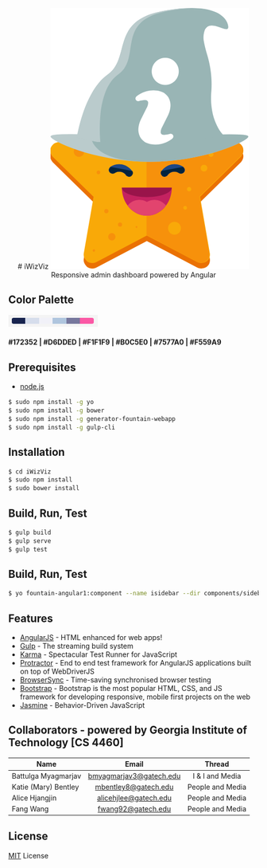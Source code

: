 
<p align="center" size="20px">
    # iWizViz
    <img src="src/img/logo.png?raw=true" alt="logo"/><br>
    Responsive admin dashboard powered by Angular
</p>

## Color Palette

![Alt text](./Colors.png?raw=true "color palette")
#### \#172352 | \#D6DDED | \#F1F1F9 | \#B0C5E0 | \#7577A0 | \#F559A9  

## Prerequisites

* [node.js](https://nodejs.org/)

```sh
$ sudo npm install -g yo
$ sudo npm install -g bower
$ sudo npm install -g generator-fountain-webapp
$ sudo npm install -g gulp-cli
```

## Installation

```sh
$ cd iWizViz
$ sudo npm install
$ sudo bower install
```

## Build, Run, Test

```sh
$ gulp build
$ gulp serve
$ gulp test
```

## Build, Run, Test

```sh
$ yo fountain-angular1:component --name isidebar --dir components/sidebar
```

## Features

* [AngularJS](https://angularjs.org/) - HTML enhanced for web apps!
* [Gulp](http://gulpjs.com/) - The streaming build system
* [Karma](http://karma-runner.github.io/) - Spectacular Test Runner for JavaScript
* [Protractor](https://github.com/angular/protractor) - End to end test framework for AngularJS applications built on top of WebDriverJS
* [BrowserSync](http://browsersync.io/) - Time-saving synchronised browser testing
* [Bootstrap](http://getbootstrap.com/) - Bootstrap is the most popular HTML, CSS, and JS framework for developing responsive, mobile first projects on the web
* [Jasmine](http://jasmine.github.io/) - Behavior-Driven JavaScript

## Collaborators - powered by Georgia Institute of Technology [CS 4460]

| Name                 | Email                   | Thread           |
| -------------------  |:-----------------------:| :---------------:|
| Battulga Myagmarjav  | bmyagmarjav3@gatech.edu | I & I and Media  |
| Katie (Mary) Bentley | mbentley8@gatech.edu    | People and Media |
| Alice Hjangjin       | alicehjlee@gatech.edu   | People and Media |
| Fang Wang            | fwang92@gatech.edu      | People and Media |

## License

[MIT](./License.txt) License
